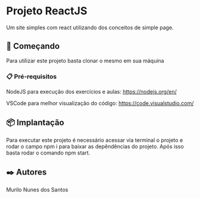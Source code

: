 # Projeto ReactJS 

Um site simples com react utilizando dos conceitos de simple page. 

## 🚀 Começando

Para utilizar este projeto basta clonar o mesmo em sua máquina

### 📋 Pré-requisitos

NodeJS para execução dos exercícios e aulas: https://nodejs.org/en/

VSCode para melhor visualização do código: https://code.visualstudio.com/

## 📦 Implantação

Para executar este projeto é necessário acessar via terminal o projeto e rodar o campo npm i para baixar as depêndências do projeto. 
Após isso basta rodar o comando npm start.

## ✒️ Autores
Murilo Nunes dos Santos
